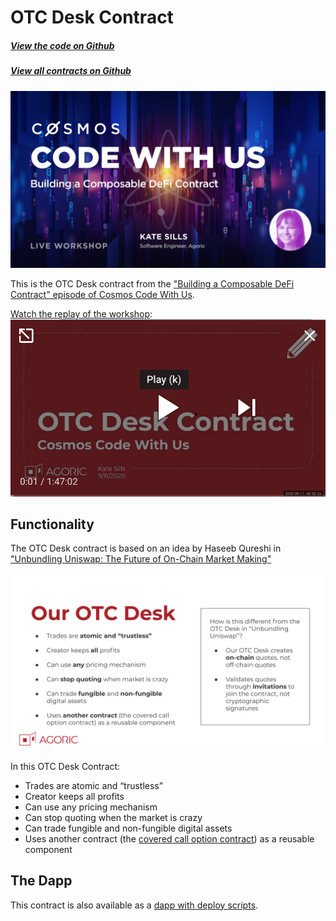 # OTC Desk Contract

<Zoe-Version/>

##### [View the code on Github](https://github.com/Agoric/agoric-sdk/blob/master/packages/zoe/src/contracts/otcDesk.js)
##### [View all contracts on Github](https://github.com/Agoric/agoric-sdk/tree/master/packages/zoe/src/contracts)

![Building a Composable DeFi Contract](./assets/title.jpg)

This is the OTC Desk contract from the ["Building a
Composable DeFi Contract" episode of Cosmos Code With 
Us](https://cosmos.network/series/code-with-us/building-a-composable-defi-contract).

[Watch the replay of the
workshop](https://www.youtube.com/watch?v=faxrecQgEio):
[![Building a Composable DeFi Contract](./assets/play.png)](https://www.youtube.com/watch?v=faxrecQgEio)


## Functionality

The OTC Desk contract is based on an idea by Haseeb Qureshi in
["Unbundling Uniswap: The Future of On-Chain Market Making"](https://medium.com/dragonfly-research/unbundling-uniswap-the-future-of-on-chain-market-making-1c7d6948d570)

![OTC Desk](./assets/contract.svg)

In this OTC Desk Contract:
* Trades are atomic and “trustless”
* Creator keeps all profits
* Can use any pricing mechanism
* Can stop quoting when the market is crazy
* Can trade fungible and non-fungible digital assets
* Uses another contract (the [covered call option contract](https://github.com/Agoric/agoric-sdk/blob/master/packages/zoe/src/contracts/coveredCall.js)) as a reusable component

## The Dapp

This contract is also available as a [dapp with deploy scripts](https://github.com/Agoric/dapp-otc).
